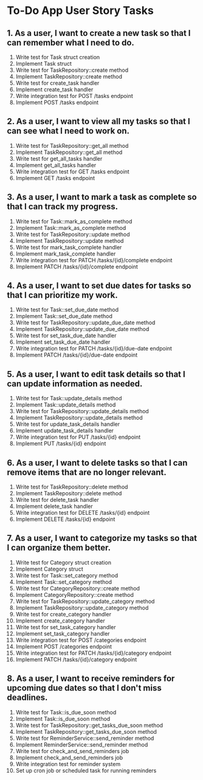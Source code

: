 # To-Do App User Story Tasks

## 1. As a user, I want to create a new task so that I can remember what I need to do.

1. Write test for Task struct creation
2. Implement Task struct
3. Write test for TaskRepository::create method
4. Implement TaskRepository::create method
5. Write test for create_task handler
6. Implement create_task handler
7. Write integration test for POST /tasks endpoint
8. Implement POST /tasks endpoint

## 2. As a user, I want to view all my tasks so that I can see what I need to work on.

1. Write test for TaskRepository::get_all method
2. Implement TaskRepository::get_all method
3. Write test for get_all_tasks handler
4. Implement get_all_tasks handler
5. Write integration test for GET /tasks endpoint
6. Implement GET /tasks endpoint

## 3. As a user, I want to mark a task as complete so that I can track my progress.

1. Write test for Task::mark_as_complete method
2. Implement Task::mark_as_complete method
3. Write test for TaskRepository::update method
4. Implement TaskRepository::update method
5. Write test for mark_task_complete handler
6. Implement mark_task_complete handler
7. Write integration test for PATCH /tasks/{id}/complete endpoint
8. Implement PATCH /tasks/{id}/complete endpoint

## 4. As a user, I want to set due dates for tasks so that I can prioritize my work.

1. Write test for Task::set_due_date method
2. Implement Task::set_due_date method
3. Write test for TaskRepository::update_due_date method
4. Implement TaskRepository::update_due_date method
5. Write test for set_task_due_date handler
6. Implement set_task_due_date handler
7. Write integration test for PATCH /tasks/{id}/due-date endpoint
8. Implement PATCH /tasks/{id}/due-date endpoint

## 5. As a user, I want to edit task details so that I can update information as needed.

1. Write test for Task::update_details method
2. Implement Task::update_details method
3. Write test for TaskRepository::update_details method
4. Implement TaskRepository::update_details method
5. Write test for update_task_details handler
6. Implement update_task_details handler
7. Write integration test for PUT /tasks/{id} endpoint
8. Implement PUT /tasks/{id} endpoint

## 6. As a user, I want to delete tasks so that I can remove items that are no longer relevant.

1. Write test for TaskRepository::delete method
2. Implement TaskRepository::delete method
3. Write test for delete_task handler
4. Implement delete_task handler
5. Write integration test for DELETE /tasks/{id} endpoint
6. Implement DELETE /tasks/{id} endpoint

## 7. As a user, I want to categorize my tasks so that I can organize them better.

1. Write test for Category struct creation
2. Implement Category struct
3. Write test for Task::set_category method
4. Implement Task::set_category method
5. Write test for CategoryRepository::create method
6. Implement CategoryRepository::create method
7. Write test for TaskRepository::update_category method
8. Implement TaskRepository::update_category method
9. Write test for create_category handler
10. Implement create_category handler
11. Write test for set_task_category handler
12. Implement set_task_category handler
13. Write integration test for POST /categories endpoint
14. Implement POST /categories endpoint
15. Write integration test for PATCH /tasks/{id}/category endpoint
16. Implement PATCH /tasks/{id}/category endpoint

## 8. As a user, I want to receive reminders for upcoming due dates so that I don't miss deadlines.

1. Write test for Task::is_due_soon method
2. Implement Task::is_due_soon method
3. Write test for TaskRepository::get_tasks_due_soon method
4. Implement TaskRepository::get_tasks_due_soon method
5. Write test for ReminderService::send_reminder method
6. Implement ReminderService::send_reminder method
7. Write test for check_and_send_reminders job
8. Implement check_and_send_reminders job
9. Write integration test for reminder system
10. Set up cron job or scheduled task for running reminders